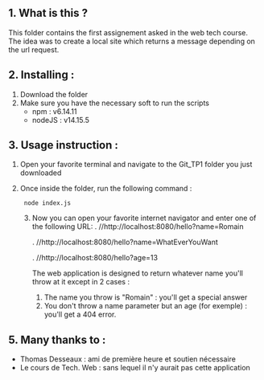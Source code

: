 ﻿

## 1. **What is this ?**

This folder contains the first assignement asked in the web tech course. The idea was to create a local site which returns a message depending on the url request.

## 2. **Installing :**

1. Download the folder
2. Make sure you have the necessary soft to run the scripts
	- npm : v6.14.11
	- nodeJS : v14.15.5

## 3. **Usage instruction :**

1. Open your favorite terminal and navigate to the Git_TP1 folder you just downloaded
2. Once inside the folder, run the following command :

	    node index.js
	
	3. Now you can open your favorite internet navigator and enter one of the following URL:
		. //http://localhost:8080/hello?name=Romain
		
		. //http://localhost:8080/hello?name=WhatEverYouWant
		
		. //http://localhost:8080/hello?age=13
	
		The web application is designed to return whatever name you'll throw at it except in 2 cases :
		1. The name you throw is "Romain" : you'll get a special answer
		2. You don't throw a name parameter but an age (for exemple) : you'll get a 404 error.

## 5. **Many thanks to :**

- Thomas Desseaux : ami de première heure et soutien nécessaire
- Le cours de Tech. Web : sans lequel il n'y aurait pas cette application


